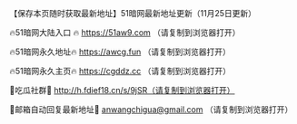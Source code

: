 【保存本页随时获取最新地址】51暗网最新地址更新（11月25日更新）

🔥51暗网大陆入口 🔥 https://51aw9.com （请复制到浏览器打开）

🔥51暗网永久地址🔥  https://awcg.fun （请复制到浏览器打开）

🔥51暗网永久主页🔥  https://cgddz.cc （请复制到浏览器打开）

💋吃瓜社群💋 http://h.fdief18.cn/s/9jSR（请复制到浏览器打开）

💋邮箱自动回复最新地址💋 anwangchigua@gmail.com （请复制到浏览器打开）
